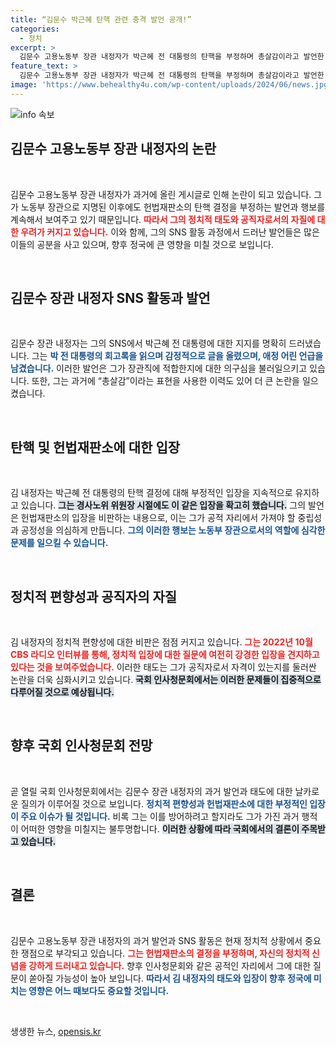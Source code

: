 ```yaml
---
title: “김문수 박근혜 탄핵 관련 충격 발언 공개!”
categories:
  - 정치
excerpt: >
  김문수 고용노동부 장관 내정자가 박근혜 전 대통령의 탄핵을 부정하며 총살감이라고 발언한 사실이 밝혀져 논란이 일고 있다. 헌재 결정을 무시한 그의 태도가 인사청문회에서 도마에 오를 예정이다.
feature_text: >
  김문수 고용노동부 장관 내정자가 박근혜 전 대통령의 탄핵을 부정하며 총살감이라고 발언한 사실이 밝혀져 논란이 일고 있다. 헌재 결정을 무시한 그의 태도가 인사청문회에서 도마에 오를 예정이다.
image: 'https://www.behealthy4u.com/wp-content/uploads/2024/06/news.jpg'
---
```


<p><img src="https://www.behealthy4u.com/wp-content/uploads/2024/06/news.jpg" alt="info 속보" /></p>

<h2 data-ke-size="size26">김문수 고용노동부 장관 내정자의 논란</h2>

<p data-ke-size="size16">&nbsp;</p>

<p>김문수 고용노동부 장관 내정자가 과거에 올린 게시글로 인해 논란이 되고 있습니다. 그가 노동부 장관으로 지명된 이후에도 헌법재판소의 탄핵 결정을 부정하는 발언과 행보를 계속해서 보여주고 있기 때문입니다. <b><span style="color: #ee2323;">따라서 그의 정치적 태도와 공직자로서의 자질에 대한 우려가 커지고 있습니다.</span></b> 이와 함께, 그의 SNS 활동 과정에서 드러난 발언들은 많은 이들의 공분을 사고 있으며, 향후 정국에 큰 영향을 미칠 것으로 보입니다. </p>

<p data-ke-size="size16">&nbsp;</p>

<h2 data-ke-size="size26">김문수 장관 내정자 SNS 활동과 발언</h2>

<p data-ke-size="size16">&nbsp;</p>

<p>김문수 장관 내정자는 그의 SNS에서 박근혜 전 대통령에 대한 지지를 명확히 드러냈습니다. 그는 <b><span style="color: #1a5490;">박 전 대통령의 회고록을 읽으며 감정적으로 글을 올렸으며, 애정 어린 언급을 남겼습니다.</span></b> 이러한 발언은 그가 장관직에 적합한지에 대한 의구심을 불러일으키고 있습니다. 또한, 그는 과거에 “총살감”이라는 표현을 사용한 이력도 있어 더 큰 논란을 일으켰습니다.</p>

<p data-ke-size="size16">&nbsp;</p>

<h2 data-ke-size="size26">탄핵 및 헌법재판소에 대한 입장</h2>

<p data-ke-size="size16">&nbsp;</p>

<p>김 내정자는 박근혜 전 대통령의 탄핵 결정에 대해 부정적인 입장을 지속적으로 유지하고 있습니다. <b><span style="background-color: #21538527;">그는 경사노위 위원장 시절에도 이 같은 입장을 확고히 했습니다.</span></b> 그의 발언은 헌법재판소의 입장을 비판하는 내용으로, 이는 그가 공적 자리에서 가져야 할 중립성과 공정성을 의심하게 만듭니다. <b><span style="color: #1a5490;">그의 이러한 행보는 노동부 장관으로서의 역할에 심각한 문제를 일으킬 수 있습니다.</span></b></p>

<p data-ke-size="size16">&nbsp;</p>

<h2 data-ke-size="size26">정치적 편향성과 공직자의 자질</h2>

<p data-ke-size="size16">&nbsp;</p>

<p>김 내정자의 정치적 편향성에 대한 비판은 점점 커지고 있습니다. <b><span style="color: #ee2323;">그는 2022년 10월 CBS 라디오 인터뷰를 통해, 정치적 입장에 대한 질문에 여전히 강경한 입장을 견지하고 있다는 것을 보여주었습니다.</span></b> 이러한 태도는 그가 공직자로서 자격이 있는지를 둘러싼 논란을 더욱 심화시키고 있습니다. <b><span style="background-color: #21538527;">국회 인사청문회에서는 이러한 문제들이 집중적으로 다루어질 것으로 예상됩니다.</span></b></p>

<p data-ke-size="size16">&nbsp;</p>

<h2 data-ke-size="size26">향후 국회 인사청문회 전망</h2>

<p data-ke-size="size16">&nbsp;</p>

<p>곧 열릴 국회 인사청문회에서는 김문수 장관 내정자의 과거 발언과 태도에 대한 날카로운 질의가 이루어질 것으로 보입니다. <b><span style="color: #1a5490;">정치적 편향성과 헌법재판소에 대한 부정적인 입장이 주요 이슈가 될 것입니다.</span></b> 비록 그는 이를 방어하려고 할지라도 그가 가진 과거 행적이 어떠한 영향을 미칠지는 불투명합니다. <b><span style="background-color: #21538527;">이러한 상황에 따라 국회에서의 결론이 주목받고 있습니다.</span></b></p>

<p data-ke-size="size16">&nbsp;</p>

<h2 data-ke-size="size26">결론</h2>

<p data-ke-size="size16">&nbsp;</p>

<p>김문수 고용노동부 장관 내정자의 과거 발언과 SNS 활동은 현재 정치적 상황에서 중요한 쟁점으로 부각되고 있습니다. <b><span style="color: #ee2323;">그는 헌법재판소의 결정을 부정하며, 자신의 정치적 신념을 강하게 드러내고 있습니다.</span></b> 향후 인사청문회와 같은 공적인 자리에서 그에 대한 질문이 쏟아질 가능성이 높아 보입니다. <b><span style="color: #1a5490;">따라서 김 내정자의 태도와 입장이 향후 정국에 미치는 영향은 어느 때보다도 중요할 것입니다.</span></b></p>

<p data-ke-size="size16">&nbsp;</p>
생생한 뉴스, <a href="https://opensis.kr" rel="dofollow">opensis.kr</a>


